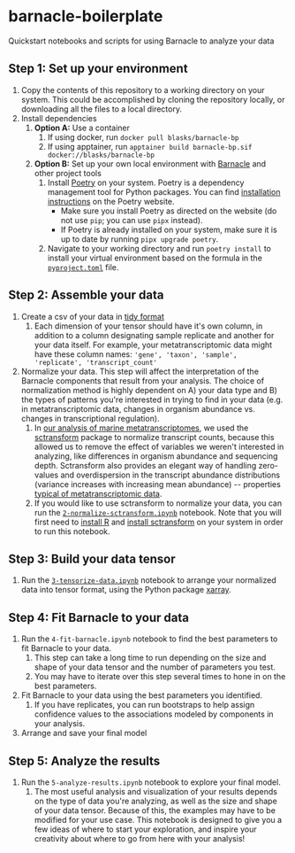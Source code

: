 # barnacle-boilerplate
Quickstart notebooks and scripts for using Barnacle to analyze your data

## Step 1: Set up your environment
1. Copy the contents of this repository to a working directory on your system. This could be accomplished by cloning the repository locally, or downloading all the files to a local directory.
1. Install dependencies
    1. **Option A:** Use a container
        1. If using docker, run `docker pull blasks/barnacle-bp`
        1. If using apptainer, run `apptainer build barnacle-bp.sif docker://blasks/barnacle-bp`
    1. **Option B:** Set up your own local environment with [Barnacle](https://github.com/blasks/barnacle) and other project tools
        1. Install [Poetry](https://python-poetry.org/) on your system. Poetry is a dependency management tool for Python packages. You can find [installation instructions](https://python-poetry.org/docs/#installation) on the Poetry website.
            - Make sure you install Poetry as directed on the website (do not use `pip`; you can use `pipx` instead).
            - If Poetry is already installed on your system, make sure it is up to date by running `pipx upgrade poetry`. 
        1. Navigate to your working directory and run `poetry install` to install your virtual environment based on the formula in the [`pyproject.toml`](https://github.com/blasks/barnacle-boilerplate/blob/main/pyproject.toml) file.

## Step 2: Assemble your data
1. Create a csv of your data in [tidy format](https://tidyr.tidyverse.org/articles/tidy-data.html)
    1. Each dimension of your tensor should have it's own column, in addition to a column designating sample replicate and another for your data itself. For example, your metatranscriptomic data might have these column names: `'gene', 'taxon', 'sample', 'replicate', 'transcript_count'`
1. Normalize your data. This step will affect the interpretation of the Barnacle components that result from your analysis. The choice of normalization method is highly dependent on A) your data type and B) the types of patterns you're interested in trying to find in your data (e.g. in metatranscriptomic data, changes in organism abundance vs. changes in transcriptional regulation).
    1. In [our analysis of marine metatranscriptomes](https://doi.org/10.1101/2024.07.15.603627), we used the [sctransform](https://satijalab.org/seurat/articles/sctransform_vignette) package to normalize transcript counts, because this allowed us to remove the effect of variables we weren't interested in analyzing, like differences in organism abundance and sequencing depth. Sctransform also provides an elegant way of handling zero-values and overdispersion in the transcript abundance distributions (variance increases with increasing mean abundance) -- properties [typical of metatranscriptomic data](https://doi.org/10.1186/s13059-017-1359-z).
    1. If you would like to use sctransform to normalize your data, you can run the [`2-normalize-sctransform.ipynb`](https://github.com/blasks/barnacle-boilerplate/blob/main/2-normalize-sctransform.ipynb) notebook. Note that you will first need to [install R](https://cran.r-project.org/) and [install sctransform](https://github.com/satijalab/sctransform) on your system in order to run this notebook.

## Step 3: Build your data tensor
1. Run the [`3-tensorize-data.ipynb`](https://github.com/blasks/barnacle-boilerplate/blob/main/3-tensorize-data.ipynb) notebook to arrange your normalized data into tensor format, using the Python package [xarray](https://docs.xarray.dev/en/stable/).

## Step 4: Fit Barnacle to your data
1. Run the `4-fit-barnacle.ipynb` notebook to find the best parameters to fit Barnacle to your data.
    1. This step can take a long time to run depending on the size and shape of your data tensor and the number of parameters you test.
    1. You may have to iterate over this step several times to hone in on the best parameters.
1. Fit Barnacle to your data using the best parameters you identified.
    1. If you have replicates, you can run bootstraps to help assign confidence values to the associations modeled by components in your analysis.
1. Arrange and save your final model

## Step 5: Analyze the results
1. Run the `5-analyze-results.ipynb` notebook to explore your final model.
    1. The most useful analysis and visualization of your results depends on the type of data you're analyzing, as well as the size and shape of your data tensor. Because of this, the examples may have to be modified for your use case. This notebook is designed to give you a few ideas of where to start your exploration, and inspire your creativity about where to go from here with your analysis!
